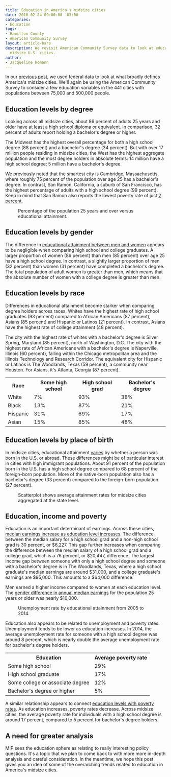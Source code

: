 ```yaml
---
title: Education in America's midsize cities
date: 2016-02-24 09:00:00 -05:00
categories:
- Education
tags:
- Hamilton County
- American Community Survey
layout: article-bare
description: We revisit American Community Survey data to look at education in 441
  midsize U.S. cities.
author:
- Jacqueline Homann
---
```


In our [previous post](http://metroideas.org/blog/get-to-know-americas-midsize-cities/), we used federal data to look at what broadly defines America's midsize cities. We'll again be using the American Community Survey to consider a few education variables in the 441 cities with populations between 75,000 and 500,000 people.

## Education levels by degree

Looking across all midsize cities, about 86 percent of adults 25 years and older have at least a [high school diploma or equivalent](http://factfinder.census.gov/faces/tableservices/jsf/pages/productview.xhtml?pid=ACS_14_1YR_S1501&prodType=table). In comparison, 32 percent of adults report holding a bachelor's degree or higher. 

The Midwest has the highest overall percentage for both a high school degree (88 percent) and a bachelor's degree (34 percent). But with over 17 million people residing in midsize cities, the West has the highest aggregate population and the most degree holders in absolute terms: 14 million have a high school degree; 5 million have a bachelor's degree.

We previously noted that the smartest city is Cambridge, Massachusetts, where roughly 75 percent of the population over age 25 has a bachelor's degree. In contrast, San Ramon, California, a suburb of San Francisco, has the highest percentage of adults with a high school degree (99 percent). Keep in mind that San Ramon also reports the lowest poverty rate of just [2 percent](http://factfinder.census.gov/faces/tableservices/jsf/pages/productview.xhtml?pid=ACS_14_1YR_S1701&prodType=table).

<figure>
  <div id="educational-attainment"></div>
  <figcaption>Percentage of the population 25 years and over versus educational attainment.</figcaption>
</figure>

## Education levels by gender

The difference in [educational attainment between men and women](http://factfinder.census.gov/faces/tableservices/jsf/pages/productview.xhtml?pid=ACS_14_1YR_B15002&prodType=table) appears to be negligible when comparing high school and college graduates. A larger proportion of women (86 percent) than men (85 percent) over age 25 have a high school degree. In contrast, a slightly larger proportion of men (32 percent) than women (31 percent) have completed a bachelor's degree. The total population of adult women is greater than men, which means that the absolute number of women with a college degree is greater than men.

## Education levels by race

Differences in educational attainment become starker when comparing degree holders across races. Whites have the highest rate of high school graduates (93 percent) compared to  African Americans (87 percent), Asians (85 percent) and Hispanic or Latinos (21 percent). In contrast, Asians have the highest rate of college attainment (48 percent).

The city with the highest rate of whites with a bachelor's degree is Silver Spring, Maryland (85 percent), north of Washington, D.C. The city with the highest rate of African Americans with a bachelor's degree is Naperville, Illinois (60 percent), falling within the Chicago metropolitan area and the Illinois Technology and Research Corridor. The equivalent city for Hispanic or Latinos is The Woodlands, Texas (59 percent), a community near Houston. For Asians, it's Atlanta, Georgia (87 percent).

<table>
  <tbody>
    <tr>
      <th>Race</th>
      <th>Some high school</th>
      <th>High school grad</th>
      <th>Bachelor's degree</th>
    </tr>
    <tr>
      <td>White</td>
      <td>7%</td>
      <td>93%</td>
      <td>38%</td>
    </tr>
    <tr>
      <td>Black</td>
      <td>13%</td>
      <td>87%</td>
      <td>21%</td>
    </tr>
    <tr>
      <td>Hispanic</td>
      <td>31%</td>
      <td>69%</td>
      <td>17%</td>
    </tr>
    <tr>
      <td>Asian</td>
      <td>15%</td>
      <td>85%</td>
      <td>48%</td>
    </tr>
  </tbody>
</table>

## Education levels by place of birth

In midsize cities, educational attainment [varies](http://factfinder.census.gov/faces/tableservices/jsf/pages/productview.xhtml?pid=ACS_14_5YR_B06009&prodType=table) by whether a person was born in the U.S. or abroad. These differences might be of particular interest in cities with high immigrant populations. About 91 percent of the population born in the U.S. has a high school degree compared to 68 percent of the foreign-born population. More of the native-born population also has a bachelor's degree (33 percent) compared to the foreign-born population (27 percent).

<figure>
  <div id="education-native-foreign"></div>
  <figcaption>Scatterplot shows average attainment rates for midsize cities aggregated at the state level.</figcaption>
</figure>

## Education, income and poverty

Education is an important determinant of earnings. Across these cities, [median earnings increase as education level increases](http://factfinder.census.gov/faces/tableservices/jsf/pages/productview.xhtml?pid=ACS_14_1YR_S1501&prodType=table). The difference between the median salary for a high school grad and a non-high school grad is 30 percent, or $6,227. This gap further increases when comparing the difference between the median salary of a high school grad and a college grad, which is a 76 percent, or $20,447, difference. The largest income gap between someone with only a high school degree and someone with a bachelor's degree is in The Woodlands, Texas, where a high school graduate's median earnings are around $31,000, and a college graduate's earnings are $95,000. This amounts to a $64,000 difference. 

Men earned a higher income compared to women at each education level. The [gender difference in annual median earnings](http://factfinder.census.gov/faces/tableservices/jsf/pages/productview.xhtml?pid=ACS_14_1YR_S2001&prodType=table) for the population 25 years or older was nearly $10,000.

<figure>
  <div id="unemployment-by-education"></div>
  <figcaption>Unemployment rate by educational attainment from 2005 to 2014.</figcaption>
</figure>

Education also appears to be related to unemployment and poverty rates. Unemployment tends to be lower as education increases. In 2014, the average unemployment rate for someone with a high school degree was around 8 percent, which is nearly double the average unemployment rate for bachelor's degree holders.

<table>
  <tbody>
    <tr>
      <th>Education</th>
      <th>Average poverty rate</th>
    </tr>
    <tr>
      <td>Some high school</td>
      <td>29%</td>
    </tr>
    <tr>
      <td>High school graduate</td>
      <td>17%</td>
    </tr>
    <tr>
      <td>Some college or associate degree</td>
      <td>12%</td>
    </tr>
    <tr>
      <td>Bachelor's degree or higher</td>
      <td>5%</td>
    </tr>
  </tbody>
</table>

A similar relationship appears to connect [education levels with poverty rates](http://factfinder.census.gov/faces/tableservices/jsf/pages/productview.xhtml?pid=ACS_14_1YR_S1701&prodType=table). As education increases, poverty rates decrease. Across midsize cities, the average poverty rate for individuals with a high school degree is around 17 percent, compared to 5 percent for bachelor's degree holders.

## A need for greater analysis

MIP sees the education sphere as relating to really interesting policy questions. It's a topic that we plan to come back to with more more in-depth analysis and careful consideration. In the meantime, we hope this post gives you an idea of some of the overarching trends related to education in America's midsize cities. 

<script src="//pym.nprapps.org/pym.v1.min.js"></script>
<script>
  new pym.Parent("educational-attainment", "//graphics.metroideas.org/charts/linechart-education-attainment/", {});
  new pym.Parent("education-native-foreign", "//graphics.metroideas.org/charts/scatterplot-education-by-birth/", {});
  new pym.Parent("unemployment-by-education", "//graphics.metroideas.org/charts/linechart-unemployment-education/", {});
</script>